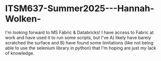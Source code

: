 # ITSM637-Summer2025---Hannah-Wolken-

I'm looking forward to MS Fabric & Databricks! I have access to Fabric at work and have used it to run some scripts, but I've A) likely have barely scratched the surface and B) have found some limitations (like not being able to use the selenium library in python) that I'm hoping are just my lack of knowledge.
